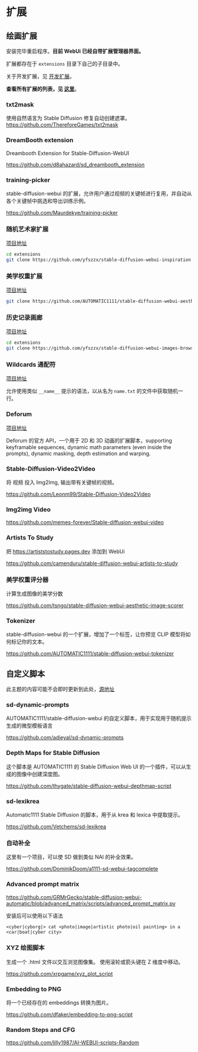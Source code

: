 # 扩展

## 绘画扩展

安装完毕重启程序。**目前 WebUi 已经自带扩展管理器界面。**

扩展都存在于 `extensions` 目录下自己的子目录中。

关于开发扩展，见 [开发扩展](https://github.com/AUTOMATIC1111/stable-diffusion-webui/wiki/Developing-extensions)。

**查看所有扩展的列表，见 [这里](https://github.com/AUTOMATIC1111/stable-diffusion-webui/wiki/Custom-Scripts#stylepile)**。

### txt2mask 

使用自然语言为 Stable Diffusion 修复自动创建遮罩。 
https://github.com/ThereforeGames/txt2mask

### DreamBooth extension

Dreambooth Extension for Stable-Diffusion-WebUI

https://github.com/d8ahazard/sd_dreambooth_extension

### training-picker

stable-diffusion-webui 的扩展，允许用户通过视频的关键帧进行复用，并自动从各个关键帧中挑选和导出训练示例。 

https://github.com/Maurdekye/training-picker

### 随机艺术家扩展

[项目地址](https://github.com/yfszzx/stable-diffusion-webui-inspiration)

```bash
cd extensions
git clone https://github.com/yfszzx/stable-diffusion-webui-inspiration
```

### 美学权重扩展

[项目地址](https://github.com/AUTOMATIC1111/stable-diffusion-webui-aesthetic-gradients)

```bash
git clone https://github.com/AUTOMATIC1111/stable-diffusion-webui-aesthetic-gradients extensions/aesthetic-gradients
```

### 历史记录画廊

[项目地址](https://github.com/yfszzx/stable-diffusion-webui-images-browser)

```bash
cd extensions
git clone https://github.com/yfszzx/stable-diffusion-webui-images-browser
```

### Wildcards 通配符

[项目地址](https://github.com/AUTOMATIC1111/stable-diffusion-webui-wildcards)

允许使用类似 `__name__` 提示的语法，以从名为 `name.txt` 的文件中获取随机一行。

### Deforum

[项目地址](https://github.com/deforum-art/deforum-for-automatic1111-webui)

Deforum 的官方 API，一个用于 2D 和 3D 动画的扩展脚本，supporting keyframable sequences, dynamic math parameters (even inside the prompts), dynamic masking, depth estimation and warping.

### Stable-Diffusion-Video2Video

将 视频 投入 Img2Img, 输出带有关键帧的视频。

https://github.com/Leonm99/Stable-Diffusion-Video2Video

### Img2img Video

https://github.com/memes-forever/Stable-diffusion-webui-video

### Artists To Study

把 https://artiststostudy.pages.dev 添加到 WebUi

https://github.com/camenduru/stable-diffusion-webui-artists-to-study

### 美学权重评分器

计算生成图像的美学分数

https://github.com/tsngo/stable-diffusion-webui-aesthetic-image-scorer

### Tokenizer

stable-diffusion-webui 的一个扩展，增加了一个标签，让你预览 CLIP 模型将如何标记你的文本。

https://github.com/AUTOMATIC1111/stable-diffusion-webui-tokenizer

## 自定义脚本

此主题的内容可能不会即时更新到此处，[源地址](https://github.com/AUTOMATIC1111/stable-diffusion-webui/wiki/Custom-Scripts#prompt-interpolation)

### sd-dynamic-prompts

AUTOMATIC1111/stable-diffusion-webui 的自定义脚本，用于实现用于随机提示生成的微型模板语言 

https://github.com/adieyal/sd-dynamic-prompts

### Depth Maps for Stable Diffusion

这个脚本是 AUTOMATIC1111 的 Stable Diffusion Web UI 的一个插件，可以从生成的图像中创建深度图。

https://github.com/thygate/stable-diffusion-webui-depthmap-script

### sd-lexikrea

Automatic1111 Stable Diffusion 的脚本，用于从 krea 和 lexica 中提取提示。 

https://github.com/Vetchems/sd-lexikrea

### 自动补全

这里有一个项目，可以使 SD 做到类似 NAI 的补全效果。

https://github.com/DominikDoom/a1111-sd-webui-tagcomplete

### Advanced prompt matrix

https://github.com/GRMrGecko/stable-diffusion-webui-automatic/blob/advanced_matrix/scripts/advanced_prompt_matrix.py

安装后可以使用以下语法
```
<cyber|cyborg|> cat <photo|image|artistic photo|oil painting> in a <car|boat|cyber city>
```

### XYZ 绘图脚本

生成一个 .html 文件以交互浏览图像集。 使用滚轮或箭头键在 Z 维度中移动。

https://github.com/xrpgame/xyz_plot_script

### Embedding to PNG

将一个已经存在的 embeddings 转换为图片。

https://github.com/dfaker/embedding-to-png-script

### Random Steps and CFG

https://github.com/lilly1987/AI-WEBUI-scripts-Random
